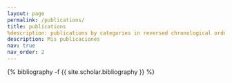 ```yaml
---
layout: page
permalink: /publications/
title: publications
%description: publications by categories in reversed chronological order. generated by jekyll-scholar.
description: Mis publicaciones
nav: true
nav_order: 2
---
```

<!-- _pages/publications.md -->
<div class="publications">

{% bibliography -f {{ site.scholar.bibliography }} %}

</div>
